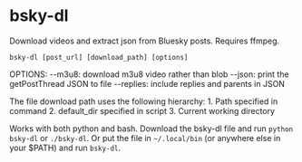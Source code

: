 # bsky-dl
Download videos and extract json from Bluesky posts. Requires ffmpeg.

`bsky-dl [post_url] [download_path] [options]`

OPTIONS:
    --m3u8: download m3u8 video rather than blob
    --json: print the getPostThread JSON to file
    --replies: include replies and parents in JSON

The file download path uses the following hierarchy:
    1. Path specified in command
    2. default_dir specified in script
    3. Current working directory

Works with both python and bash. Download the bsky-dl file and run `python bsky-dl` or `./bsky-dl`. Or put the file in `~/.local/bin` (or anywhere else in your $PATH) and run `bsky-dl`.
